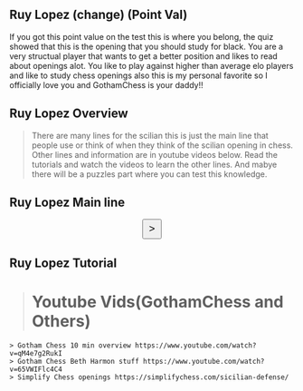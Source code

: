 ## Ruy Lopez (change) (Point Val)
If you got this point value on the test this is where you belong, the quiz showed that this is the opening that you should study for black. 
You are a very structual player that wants to get a better position and likes to read about openings alot. You like to play against higher than average elo players and like to study chess openings also this is my personal favorite so I officially love you and GothamChess is your daddy!! 

## Ruy Lopez Overview
> There are many lines for the scilian this is just the main line that people use or think of when they think of the scilian opening in chess. Other lines and information are in youtube videos below. Read the tutorials and watch the videos to learn the other lines. And mabye there will be a puzzles part where you can test this knowledge. 

## Ruy Lopez Main line

<!DOCTYPE html>
<html>
<head>
    <title>Sicilian Opening Chess</title>
    <style>
        /* Define CSS styles for the chess board */
        .black {
            color: black;
        }
        .white {
            color: white;
        }
        .chess-board {
            display: flex;
            width: 400px;
            height: 400px;
        }
        .chess-square {
            width: 50px;
            height: 50px;
            display: flex;
            justify-content: center;
            align-items: center;
            font-size: 30px;
        }
        .white-square {
            background-color: #3CB371;
        }
        .black-square {
            background-color: #b58863;
        }
        /* Styles for arrow buttons */
        .arrow-buttons {
            display: flex;
            justify-content: center;
            margin-top: 10px;
        }
        .arrow-button {
            padding: 5px 10px;
            font-size: 18px;
        }
    </style>
</head>
<body>
    <div id="chessBoard"></div>
    <div class="arrow-buttons">
        <button class="arrow-button" onclick="nextMove()">&gt;</button>
    </div>
    <script>
        // Define the chess pieces icons
        var whitepieces = {
            "wp1": "♙",
            "wp2": "♙",
            "wp3": "♙",
            "wp4": "♙",
            "wp5": "♙",
            "wp6": "♙",
            "wp7": "♙",
            "wp8": "♙",
            "wr1": "♖",
            "wr2": "♖",
            "wn1": "♘",
            "wn2": "♘",
            "wb1": "♗",
            "wb2": "♗",
            "wk1": "♔",
            "wq1": "♕"
        };
        var blackpieces = {
            "bp1": "♟",
            "bp2": "♟",
            "bp3": "♟",
            "bp4": "♟",
            "bp5": "♟",
            "bp6": "♟",
            "bp7": "♟",
            "bp8": "♟",
            "br1": "♜",
            "br2": "♜",
            "bn1": "♞",
            "bn2": "♞",
            "bb1": "♝",
            "bb2": "♝",
            "bk1": "♚",
            "bq1": "♛"
        };
        // Array of initial positions for the chess pieces
        var initialPositions = [
            [1, 1, "br1"], [1, 2, "bn1"], [1, 3, "bb1"], [1, 4, "bq1"], [1, 5, "bk1"], [1, 6, "bb2"], [1, 7, "bn2"], [1, 8, "br2"],
            [2, 1, "bp1"], [2, 2, "bp2"], [2, 3, "bp3"], [2, 4, "bp4"], [2, 5, "bp5"], [2, 6, "bp6"], [2, 7, "bp7"], [2, 8, "bp8"],
            [7, 1, "wp1"], [7, 2, "wp2"], [7, 3, "wp3"], [7, 4, "wp4"], [7, 5, "wp5"], [7, 6, "wp6"], [7, 7, "wp7"], [7, 8, "wp8"],
            [8, 1, "wr1"], [8, 2, "wn1"], [8, 3, "wb1"], [8, 4, "wq1"], [8, 5, "wk1"], [8, 6, "wb2"], [8, 7, "wn2"], [8, 8, "wr2"]
        ];
        var currentMoveIndex = 0;
        var chessBoard = document.getElementById("chessBoard");
        // Initialize the chess board
        function initChessBoard() {
            var chessHTML = `<table>`;
            for (var row = 1; row <= 8; row++) {
                chessHTML += `<tr>`;
                for (var col = 1; col <= 8; col++) {
                    var squareClass = (row + col) % 2 === 0 ? "white-square" : "black-square";
                    //if (row === 1) squareClass = "black-square"; // Make the bottom side black
                    var piece = getPieceIcon(row, col);
                    chessHTML += `<td><div class="chess-square ${squareClass}" id="r${row}c${col}">${piece}</div></td>`;
                }
                chessHTML += `</tr>`;
            }
            chessHTML += `</table>`;
            chessBoard.innerHTML = chessHTML;
        }
        // Array of scillian positions for the chess pieces
        var scillianPositions = [
            [1, 1, "br1"], [1, 3, "bb1"], [1, 4, "bq1"], [1, 7, "bk1"], [4, 3, "bb2"], [2, 4, "bn2"], [1, 5, "br2"],
            [2, 1, "bp1"], [3, 3, "bp2"], [2, 3, "bp3"], [3, 4, "bp4"], [4, 5, "bp5"], [2, 6, "bp6"], [2, 7, "bp7"], [2, 8, "bp8"],
            [7, 1, "wp1"], [7, 2, "wp2"], [7, 3, "wp3"], [6, 4, "wp4"], [5, 5, "wp5"], [7, 6, "wp6"], [7, 7, "wp7"], [6, 8, "wp8"],
            [8, 1, "wr1"], [7, 4, "wn1"], [8, 3, "wb1"], [8, 4, "wq1"], [8, 7, "wk1"], [6, 6, "wn2"], [8, 5, "wr2"]
        ];
        //var currentMoveIndex = 0;
        chessBoard = document.getElementById("chessBoard");
        // Initialize the chess board
        function scillianChessBoard() {
            var chessHTML = `<table>`;
            for (var row = 1; row <= 8; row++) {
                chessHTML += `<tr>`;
                for (var col = 1; col <= 8; col++) {
                    var squareClass = (row + col) % 2 === 0 ? "white-square" : "black-square";
                    //if (row === 1) squareClass = "black-square"; // Make the bottom side black
                    var piece = getScillianPieceIcon(row, col);
                    chessHTML += `<td><div class="chess-square ${squareClass}" id="r${row}c${col}">${piece}</div></td>`;
                }
                chessHTML += `</tr>`;
            }
            chessHTML += `</table>`;
            chessBoard.innerHTML = chessHTML;
        }
        // Get the piece icon for a given position
        function getScillianPieceIcon(row, col) {
            for (var i = 0; i < scillianPositions.length; i++) {
                var position = scillianPositions[i];
                if (position[0] === row && position[1] === col) {
                    var piece = position[2];
                    if (blackpieces.hasOwnProperty(piece)) {
                        return blackpieces[piece];
                    }
                    if (whitepieces.hasOwnProperty(piece)) {
                        return whitepieces[piece];
                    }
                    break;
                }
            }
            return "";
        }
         // Get the piece icon for a given position
        function getPieceIcon(row, col) {
            for (var i = 0; i < initialPositions.length; i++) {
                var position = initialPositions[i];
                if (position[0] === row && position[1] === col) {
                    var piece = position[2];
                    if (blackpieces.hasOwnProperty(piece)) {
                        return blackpieces[piece];
                    }
                    if (whitepieces.hasOwnProperty(piece)) {
                        return whitepieces[piece];
                    }
                    break;
                }
            }
            return "";
        }
        // Go to the previous move
        function prevMove() {
            if (currentMoveIndex > 0) {
                currentMoveIndex--;
                initChessBoard();
            }
        }
        // Go to the next move
        function nextMove() {
           // if (currentMoveIndex < initialPositions.length - 1) {
           //     currentMoveIndex++;
                scillianChessBoard();
               // initChessBoard();
           // }
        }
        // Initialize the chess board on page load
        initChessBoard();
    </script>
</body>
</html>


## Ruy Lopez Tutorial 
> # Youtube Vids(GothamChess and Others)
    > Gotham Chess 10 min overview https://www.youtube.com/watch?v=qM4e7g2RukI
    > Gotham Chess Beth Harmon stuff https://www.youtube.com/watch?v=65VWIFlc4C4
    > Simplify Chess openings https://simplifychess.com/sicilian-defense/